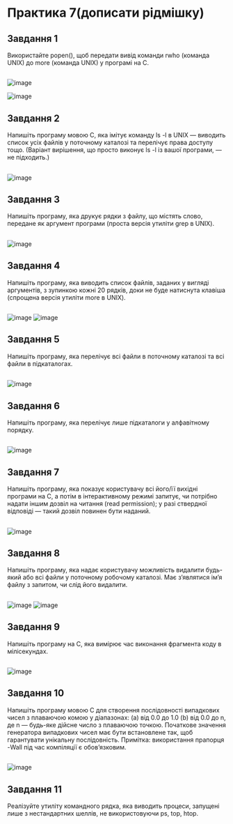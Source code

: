 # Практика 7(дописати рідмішку)

## Завдання 1
Використайте popen(), щоб передати вивід команди rwho (команда UNIX) до more (команда UNIX) у програмі на C.
##
![image](https://github.com/user-attachments/assets/eb742360-da52-4d45-b53f-956d230bfcc4)

![image](https://github.com/user-attachments/assets/84170d28-80b4-4aa7-a09a-3260dc9e5135)

## Завдання 2
Напишіть програму мовою C, яка імітує команду ls -l в UNIX — виводить список усіх файлів у поточному каталозі та перелічує права доступу тощо.
(Варіант вирішення, що просто виконує ls -l із вашої програми, — не підходить.)
##

![image](https://github.com/user-attachments/assets/7643de48-351c-4608-a719-1d67b6d34fb9)

## Завдання 3
Напишіть програму, яка друкує рядки з файлу, що містять слово, передане як аргумент програми (проста версія утиліти grep в UNIX).
##
![image](https://github.com/user-attachments/assets/c14258e7-05d0-412e-9c61-ea6194914131)

## Завдання 4
Напишіть програму, яка виводить список файлів, заданих у вигляді аргументів, з зупинкою кожні 20 рядків, доки не буде натиснута клавіша (спрощена версія утиліти more в UNIX).
##
![image](https://github.com/user-attachments/assets/e48ede77-1ffb-482a-aeb7-1cc1c47540bd)
![image](https://github.com/user-attachments/assets/fc7ed464-a45a-4327-9652-b09bb9996eaa)

## Завдання 5
Напишіть програму, яка перелічує всі файли в поточному каталозі та всі файли в підкаталогах.
##
![image](https://github.com/user-attachments/assets/df0e7eef-b867-4675-a183-ee6317c8d360)

## Завдання 6
Напишіть програму, яка перелічує лише підкаталоги у алфавітному порядку.
##
![image](https://github.com/user-attachments/assets/3db18dab-567d-4064-bd1a-38df20b184e3)

## Завдання 7
Напишіть програму, яка показує користувачу всі його/її вихідні програми на C, а потім в інтерактивному режимі запитує, чи потрібно надати іншим дозвіл на читання (read permission); у разі ствердної відповіді — такий дозвіл повинен бути наданий.
##
![image](https://github.com/user-attachments/assets/8c90e240-9d54-401c-be58-bb4edf815053)
## Завдання 8
Напишіть програму, яка надає користувачу можливість видалити будь-який або всі файли у поточному робочому каталозі. Має з’являтися ім’я файлу з запитом, чи слід його видалити.
##
![image](https://github.com/user-attachments/assets/fc4550c4-fac1-4470-808a-1842f28b64bf)
![image](https://github.com/user-attachments/assets/d5774ce6-5e3d-4d9f-97a3-4ed90032b214)


## Завдання 9
Напишіть програму на C, яка вимірює час виконання фрагмента коду в мілісекундах.
##
![image](https://github.com/user-attachments/assets/445aca30-5f39-4bc0-83c6-d0b8ce19e2b4)

## Завдання 10
 Напишіть програму мовою C для створення послідовності випадкових чисел з плаваючою комою у діапазонах:
 (a) від 0.0 до 1.0
 (b) від 0.0 до n, де n — будь-яке дійсне число з плаваючою точкою.
 Початкове значення генератора випадкових чисел має бути встановлене так, щоб гарантувати унікальну послідовність.
Примітка: використання прапорця -Wall під час компіляції є обов’язковим.

##
![image](https://github.com/user-attachments/assets/0ca0632f-5f78-4c02-b90b-a56766df3ee0)

## Завдання 11
Реалізуйте утиліту командного рядка, яка виводить процеси, запущені лише з нестандартних шеллів, не використовуючи ps, top, htop.
##

